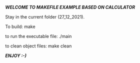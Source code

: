 ***WELCOME TO MAKEFILE EXAMPLE BASED ON CALCULATOR***

Stay in the current folder (27_12_2021).

To build: make

to run the executable file: ./main

to clean object files: make clean


***ENJOY :-)***
